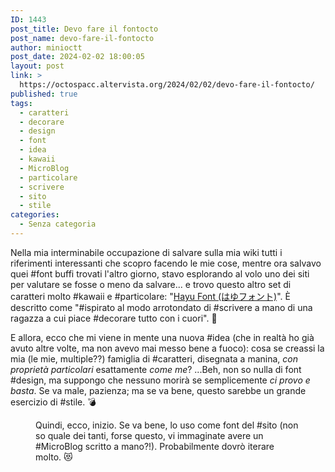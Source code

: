 ```yaml
---
ID: 1443
post_title: Devo fare il fontocto
post_name: devo-fare-il-fontocto
author: minioctt
post_date: 2024-02-02 18:00:05
layout: post
link: >
  https://octospacc.altervista.org/2024/02/02/devo-fare-il-fontocto/
published: true
tags:
  - caratteri
  - decorare
  - design
  - font
  - idea
  - kawaii
  - MicroBlog
  - particolare
  - scrivere
  - sito
  - stile
categories:
  - Senza categoria
---
```

<!-- wp:paragraph -->
<p>Nella mia interminabile occupazione di salvare sulla mia wiki tutti i riferimenti interessanti che scopro facendo le mie cose, mentre ora salvavo quei #font buffi trovati l'altro giorno, stavo esplorando al volo uno dei siti per valutare se fosse o meno da salvare... e trovo questo altro set di caratteri molto #kawaii e #particolare: "<a href="https://dae.booth.pm/items/5189648">Hayu Font (はゆフォント)</a>". È descritto come "#ispirato al modo arrotondato di #scrivere a mano di una ragazza a cui piace #decorare tutto con i cuori". 💫</p>
<!-- /wp:paragraph -->

<!-- wp:paragraph -->
<p>E allora, ecco che mi viene in mente una nuova #idea (che in realtà ho già avuto altre volte, ma non avevo mai messo bene a fuoco): cosa se creassi la mia (le mie, multiple??) famiglia di #caratteri, disegnata a manina, <em>con proprietà particolari</em> esattamente <em>come me</em>? ...Beh, non so nulla di font #design, ma suppongo che nessuno morirà se semplicemente <em>ci provo e basta</em>. Se va male, pazienza; ma se va bene, questo sarebbe un grande esercizio di #stile. 💣</p>
<!-- /wp:paragraph -->

<!-- wp:paragraph -->
<p></p>
<!-- /wp:paragraph -->

<!-- wp:image {"id":1445,"sizeSlug":"large"} -->
<figure class="wp-block-image size-large"><img src="https://octospacc.altervista.org/wp-content/uploads/2024/02/img_2024-02-02-16-21-13-4163565802386824992319-960x720.jpg" alt="" class="wp-image-1445"/><figcaption class="wp-element-caption">Quindi, ecco, inizio. Se va bene, lo uso come font del #sito (non so quale dei tanti, forse questo, vi immaginate avere un #MicroBlog scritto a mano?!). Probabilmente dovrò iterare molto. 😻</figcaption></figure>
<!-- /wp:image -->